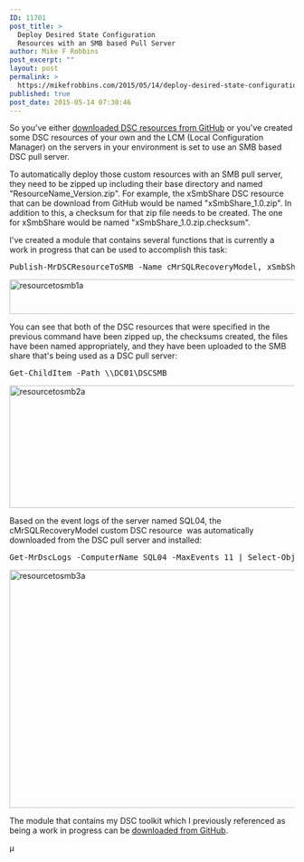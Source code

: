 ```yaml
---
ID: 11701
post_title: >
  Deploy Desired State Configuration
  Resources with an SMB based Pull Server
author: Mike F Robbins
post_excerpt: ""
layout: post
permalink: >
  https://mikefrobbins.com/2015/05/14/deploy-desired-state-configuration-resources-with-an-smb-based-pull-server/
published: true
post_date: 2015-05-14 07:30:46
---
```

So you've either <a href="https://github.com/PowerShell/DscResources" target="_blank">downloaded DSC resources from GitHub</a> or you've created some DSC resources of your own and the LCM (Local Configuration Manager) on the servers in your environment is set to use an SMB based DSC pull server.

To automatically deploy those custom resources with an SMB pull server, they need to be zipped up including their base directory and named "ResourceName_Version.zip". For example, the xSmbShare DSC resource that can be download from GitHub would be named "xSmbShare_1.0.zip". In addition to this, a checksum for that zip file needs to be created. The one for xSmbShare would be named "xSmbShare_1.0.zip.checksum".

I've created a module that contains several functions that is currently a work in progress that can be used to accomplish this task:
<pre class="lang:ps decode:true ">Publish-MrDSCResourceToSMB -Name cMrSQLRecoveryModel, xSmbShare -SMBPath '\\DC01\DSCSMB'</pre>
<a href="http://mikefrobbins.com/wp-content/uploads/2015/05/resourcetosmb1a.jpg"><img class="alignnone size-full wp-image-11703" src="http://mikefrobbins.com/wp-content/uploads/2015/05/resourcetosmb1a.jpg" alt="resourcetosmb1a" width="877" height="61" /></a>

You can see that both of the DSC resources that were specified in the previous command have been zipped up, the checksums created, the files have been named appropriately, and they have been uploaded to the SMB share that's being used as a DSC pull server:
<pre class="lang:ps decode:true ">Get-ChildItem -Path \\DC01\DSCSMB</pre>
<a href="http://mikefrobbins.com/wp-content/uploads/2015/05/resourcetosmb2a.jpg"><img class="alignnone size-full wp-image-11704" src="http://mikefrobbins.com/wp-content/uploads/2015/05/resourcetosmb2a.jpg" alt="resourcetosmb2a" width="877" height="216" /></a>

Based on the event logs of the server named SQL04, the cMrSQLRecoveryModel custom DSC resource  was automatically downloaded from the DSC pull server and installed:
<pre class="lang:ps decode:true">Get-MrDscLogs -ComputerName SQL04 -MaxEvents 11 | Select-Object -ExpandProperty Message</pre>
<a href="http://mikefrobbins.com/wp-content/uploads/2015/05/resourcetosmb3a.jpg"><img class="alignnone size-full wp-image-11707" src="http://mikefrobbins.com/wp-content/uploads/2015/05/resourcetosmb3a.jpg" alt="resourcetosmb3a" width="877" height="420" /></a>

The module that contains my DSC toolkit which I previously referenced as being a work in progress can be <a href="https://github.com/mikefrobbins/DSC" target="_blank">downloaded from GitHub</a>.

µ